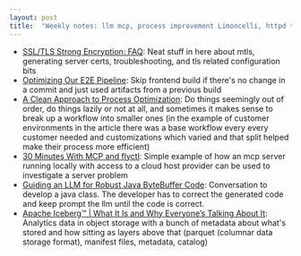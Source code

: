 ```yaml
---
layout: post
title:  "Weekly notes: llm mcp, process improvement Limoncelli, httpd tls"
---
```


* [SSL/TLS Strong Encryption: FAQ](https://httpd.apache.org/docs/2.4/ssl/ssl_faq.html): Neat stuff in here about mtls, generating server certs, troubleshooting, and tls related configuration bits
* [Optimizing Our E2E Pipeline](https://slack.engineering/speedup-e2e-testing/): Skip frontend build if there's no change in a commit and just used artifacts from a previous build
* [A Clean Approach to Process Optimization](https://queue.acm.org/detail.cfm?ref=rss&id=3722546): Do things seemingly out of order, do things lazily or not at all, and sometimes it makes sense to break up a workflow into smaller ones (in the example of customer environments in the article there was a base workflow every every customer needed and customizations which varied and that split helped make their process more efficient)
* [30 Minutes With MCP and flyctl](https://fly.io/blog/30-minute-mcp/): Simple example of how an mcp server running locally with access to a cloud host provider can be used to investigate a server problem
* [Guiding an LLM for Robust Java ByteBuffer Code](https://martinfowler.com/articles/exploring-gen-ai/14-guiding-llm-java-bytebuffer.html): Conversation to develop a java class. The developer has to correct the generated code and keep prompt the llm until the code is correct.
* [Apache Iceberg™ | What It Is and Why Everyone’s Talking About It](https://www.youtube.com/watch?v=TsmhRZElPvM): Analytics data in object storage with a bunch of metadata about what's stored and how sitting as layers above that (parquet (columnar data storage format), manifest files, metadata, catalog)